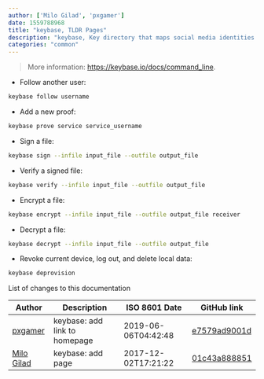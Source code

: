 ```yaml
---
author: ['Milo Gilad', 'pxgamer']
date: 1559788968
title: "keybase, TLDR Pages"
description: "keybase, Key directory that maps social media identities to encryption keys in a publicly auditable manner."
categories: "common"
---
```

> More information: <https://keybase.io/docs/command_line>.

- Follow another user:

```bash
keybase follow username
```

- Add a new proof:

```bash
keybase prove service service_username
```

- Sign a file:

```bash
keybase sign --infile input_file --outfile output_file
```

- Verify a signed file:

```bash
keybase verify --infile input_file --outfile output_file
```

- Encrypt a file:

```bash
keybase encrypt --infile input_file --outfile output_file receiver
```

- Decrypt a file:

```bash
keybase decrypt --infile input_file --outfile output_file
```

- Revoke current device, log out, and delete local data:

```bash
keybase deprovision
```
List of changes to this documentation


Author | Description | ISO 8601 Date | GitHub link
------|-----|-----|-----
[pxgamer](mailto:owzie123@gmail.com) | keybase: add link to homepage | 2019-06-06T04:42:48 | [e7579ad9001d](https://github.com/tldr-pages/tldr/commit/e7579ad9001d15269446d4708d31759d5f8c1d86)
[Milo Gilad](mailto:Myl0g@users.noreply.github.com) | keybase: add page | 2017-12-02T17:21:22 | [01c43a888851](https://github.com/tldr-pages/tldr/commit/01c43a888851197a9c80153bc3d4f2091474b132)

